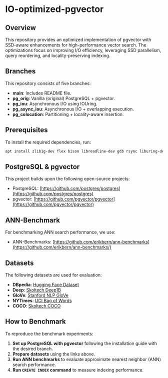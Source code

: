 # IO-optimized-pgvector

## Overview
This repository provides an optimized implementation of pgvector with SSD-aware enhancements for high-performance vector search.
The optimizations focus on improving I/O efficiency, leveraging SSD parallelism, query reordering, and locality-preserving indexing.

## Branches
This repository consists of five branches:

- **main**: Includes README file.
- **pg_orig**: Vanilla (original) PostgreSQL + pgvector.
- **pg_iou**: Asynchronous I/O using IOUring.
- **pg_async_iou**: Asynchronous I/O + overlapping execution.
- **pg_colocation**: Partitioning + locality-aware insertion.

## Prerequisites
To install the required dependencies, run:
```sh
apt install zlib1g-dev flex bison libreadline-dev gdb rsync liburing-dev
```

## PostgreSQL & pgvector
This project builds upon the following open-source projects:
- PostgreSQL: [https://github.com/postgres/postgres](https://github.com/postgres/postgres)
- pgvector: [https://github.com/pgvector/pgvector](https://github.com/pgvector/pgvector)

## ANN-Benchmark
For benchmarking ANN search performance, we use:
- ANN-Benchmarks: [https://github.com/erikbern/ann-benchmarks](https://github.com/erikbern/ann-benchmarks/)

## Datasets
The following datasets are used for evaluation:

- **DBpedia**: [Hugging Face Dataset](https://huggingface.co/datasets/Qdrant/dbpedia-entities-openai3-text-embedding-3-small-1536-100K)
- **Deep**: [Skoltech Deep1B](http://sites.skoltech.ru/compvision/noimi/)
- **GloVe**: [Stanford NLP GloVe](https://nlp.stanford.edu/projects/glove/)
- **NYTimes**: [UCI Bag of Words](https://archive.ics.uci.edu/ml/datasets/bag+of+words)
- **COCO**: [Skoltech COCO](https://cocodataset.org/#home)

## How to Benchmark
To reproduce the benchmark experiments:

1. **Set up PostgreSQL with pgvector** following the installation guide with the desired branch.
2. **Prepare datasets** using the links above.
3. **Run ANN benchmarks** to evaluate approximate nearest neighbor (ANN) search performance.
4. **Run `CREATE INDEX` command** to measure indexing performance.
